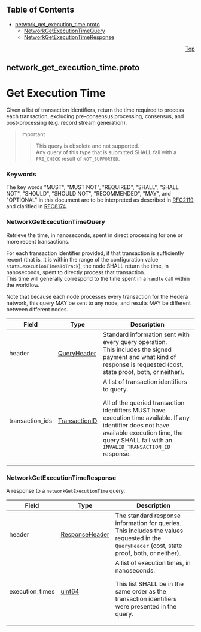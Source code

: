 ## Table of Contents

- [network_get_execution_time.proto](#network_get_execution_time-proto)
    - [NetworkGetExecutionTimeQuery](#proto-NetworkGetExecutionTimeQuery)
    - [NetworkGetExecutionTimeResponse](#proto-NetworkGetExecutionTimeResponse)
  



<a name="network_get_execution_time-proto"></a>
<p align="right"><a href="#top">Top</a></p>

## network_get_execution_time.proto
# Get Execution Time
Given a list of transaction identifiers, return the time required to
process each transaction, excluding pre-consensus processing, consensus,
and post-processing (e.g. record stream generation).

> Important
>> This query is obsolete and not supported.<br/>
>> Any query of this type that is submitted SHALL fail with a `PRE_CHECK`
>> result of `NOT_SUPPORTED`.

### Keywords
The key words "MUST", "MUST NOT", "REQUIRED", "SHALL", "SHALL NOT",
"SHOULD", "SHOULD NOT", "RECOMMENDED", "MAY", and "OPTIONAL" in this
document are to be interpreted as described in
[RFC2119](https://www.ietf.org/rfc/rfc2119) and clarified in
[RFC8174](https://www.ietf.org/rfc/rfc8174).


<a name="proto-NetworkGetExecutionTimeQuery"></a>

### NetworkGetExecutionTimeQuery
Retrieve the time, in nanoseconds, spent in direct processing for one
or more recent transactions.

For each transaction identifier provided, if that transaction is
sufficiently recent (that is, it is within the range of the configuration
value `stats.executionTimesToTrack`), the node SHALL return the time, in
nanoseconds, spent to directly process that transaction.<br/>
This time will generally correspond to the time spent in a `handle` call
within the workflow.

Note that because each node processes every transaction for the Hedera
network, this query MAY be sent to any node, and results MAY be different
between different nodes.


| Field | Type | Description |
| ----- | ---- | ----------- |
| header | [QueryHeader](#proto-QueryHeader) | Standard information sent with every query operation.<br/> This includes the signed payment and what kind of response is requested (cost, state proof, both, or neither). |
| transaction_ids | [TransactionID](#proto-TransactionID) | A list of transaction identifiers to query. <p> All of the queried transaction identifiers MUST have execution time available. If any identifier does not have available execution time, the query SHALL fail with an `INVALID_TRANSACTION_ID` response. |






<a name="proto-NetworkGetExecutionTimeResponse"></a>

### NetworkGetExecutionTimeResponse
A response to a `networkGetExecutionTime` query.


| Field | Type | Description |
| ----- | ---- | ----------- |
| header | [ResponseHeader](#proto-ResponseHeader) | The standard response information for queries.<br/> This includes the values requested in the `QueryHeader` (cost, state proof, both, or neither). |
| execution_times | [uint64](#uint64) | A list of execution times, in nanoseconds. <p> This list SHALL be in the same order as the transaction identifiers were presented in the query. |





 <!-- end messages -->

 <!-- end enums -->

 <!-- end HasExtensions -->

 <!-- end services -->



